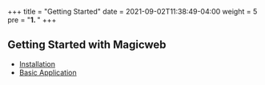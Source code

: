 +++
title = "Getting Started"
date = 2021-09-02T11:38:49-04:00
weight = 5
pre = "<b>1. </b>"
+++
## Getting Started with Magicweb

* [Installation](/getting-started/installation)
* [Basic Application](/getting-started/basicapp)

